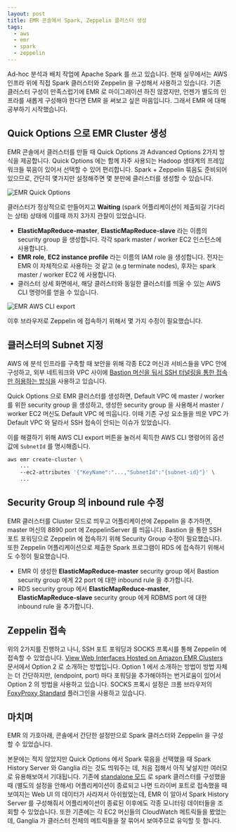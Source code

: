 ```yaml
---
layout: post
title: EMR 콘솔에서 Spark, Zeppelin 클러스터 생성
tags:
  - aws
  - emr
  - spark
  - zeppelin
---
```


Ad-hoc 분석과 배치 작업에 Apache Spark 를 쓰고 있습니다. 현재 실무에서는 AWS 인프라 위에 직접 Spark 클러스터와 Zeppelin 을 구성해서 사용하고 있습니다. 기존 클러스터 구성이 만족스럽기에 EMR 로 마이그레이션 하진 않겠지만, 언젠가 별도의 인프라를 새롭게 구성해야 한다면 EMR 을 써보고 싶은 마음입니다. 그래서 EMR 에 대해 공부하기 시작했습니다.

## Quick Options 으로 EMR Cluster 생성

EMR 콘솔에서 클러스터를 만들 때 Quick Options 과 Advanced Options 2가지 방식을 제공합니다. Quick Options 에는 함께 자주 사용되는 Hadoop 생태계의 프레임워크들 묶음이 있어서 선택할 수 있어 편리합니다. Spark + Zeppelin 묶음도 준비되어 있으므로, 간단히 몇가지만 설정해주면 몇 분만에 클러스터를 생성할 수 있습니다.

![EMR Quick Options](https://drive.google.com/uc?export=view&id=1KKc8Bn-lZoyznVV935E6ge2zJHeTQ8G1)

클러스터가 정상적으로 만들어지고 **Waiting** (spark 어플리케이션이 제출되길 기다리는 상태) 상태에 이를때 까지 3가지 관찰이 있었습니다.

* **ElasticMapReduce-master**, **ElasticMapReduce-slave** 라는 이름의 security group 을 생성합니다. 각각 spark master / worker EC2 인스턴스에 사용합니다.
* **EMR role**, **EC2 instance profile** 라는 이름의 IAM role 을 생성합니다. 전자는 EMR 이 자체적으로 사용하는 것 같고 (e.g terminate nodes), 후자는 spark master / worker EC2 에 사용합니다.
* 클러스터 상세 화면에서, 해당 클러스터와 동일한 클러스터를 띄울 수 있는 AWS CLI 명령어를 얻을 수 있습니다.

![EMR AWS CLI export](https://drive.google.com/uc?export=view&id=1uLx6VofM3SxukhdRk3L7T7rs4q9fF9hr)

이후 브라우저로 Zeppelin 에 접속하기 위해서 몇 가지 수정이 필요했습니다.

## 클러스터의 Subnet 지정

AWS 에 분석 인프라를 구축할 때 보안을 위해 각종 EC2 머신과 서비스들을 VPC 안에 구성하고, 외부 네트워크와 VPC 사이에 [Bastion 머신을 둬서 SSH 터널링을 통한 접속만 허용하는 방식을](https://blog.scottlowe.org/2015/11/21/using-ssh-bastion-host/) 사용하고 있습니다. 

Quick Options 으로 EMR 클러스터를 생성하면, Default VPC 에 master / worker 를 위한 security group 을 생성하고, 생성한 security group 을 사용해서 master / worker EC2 머신도 Default VPC 에 띄웁니다. 이때 기존 구성 요소들을 띄운 VPC 가 Default VPC 와 달라서 SSH 접속이 안되는 이슈가 있었습니다.

이를 해결하기 위해 AWS CLI export 버튼을 눌러서 획득한 AWS CLI 명령어의 옵션값에 `SubnetId` 를 명시해줍니다.

```sh
aws emr create-cluster \
    ...
    --ec2-attributes '{"KeyName":"...,"SubnetId":"{subnet-id}"}' \
    ...
```

## Security Group 의 inbound rule 수정

EMR 클러스터를 Cluster 모드로 띄우고 어플리케이션에 Zeppelin 을 추가하면, master 머신의 8890 port 에 ZeppelinServer 를 띄웁니다. Bastion 을 통한 SSH 포트 포워딩으로 Zeppelin 에 접속하기 위해 Security Group 수정이 필요했습니다. 또한 Zeppelin 어플리케이션으로 제출한 Spark 프로그램이 RDS 에 접속하기 위해서도 수정이 필요했습니다.

* EMR 이 생성한 **ElasticMapReduce-master** security group 에서 Bastion security group 에게 22 port 에 대한 inbound rule 을 추가합니다.
* RDS security group 에서 **ElasticMapReduce-master**, **ElasticMapReduce-slave** security group 에게 RDBMS port 에 대한 inbound rule 을 추가합니다.

## Zeppelin 접속

위의 2가지를 진행하고 나니, SSH 포트 포워딩과 SOCKS 프록시를 통해 Zeppelin 에 접속할 수 있었습니다. [View Web Interfaces Hosted on Amazon EMR Clusters](https://docs.aws.amazon.com/emr/latest/ManagementGuide/emr-web-interfaces.html) 문서에서 Option 2 로 소개하는 방법입니다. Option 1 에서 소개하는 방법이 방법 자체는 더 간단하지만, (endpoint, port) 마다 포워딩을 추가해야하는 번거로움이 있어서 Option 2 의 방법을 사용하고 있습니다. SOCKS 프록시 설정은 크롬 브라우저의 [FoxyProxy Standard](https://chrome.google.com/webstore/detail/foxyproxy-standard/gcknhkkoolaabfmlnjonogaaifnjlfnp?hl=en) 플러그인을 사용하고 있습니다. 

## 마치며

EMR 의 가호아래, 콘솔에서 간단한 설정만으로 Spark 클러스터와 Zeppelin 을 구성할 수 있었습니다. 

본문에는 적지 않았지만 Quick Options 에서 Spark 묶음을 선택했을 때 Spark History Server 와 Ganglia 라는 것도 띄워주는 데, 처음 접해서 아직 낯설지만 여러모로 유용해보여서 기대됩니다. 기존에 [standalone 모드](https://spark.apache.org/docs/latest/spark-standalone.html) 로 spark 클러스터를 구성했을 때 (별도의 설정을 안해서) 어플리케이션이 종료되고 나면 드라이버 포트로 접속했을 때 보여지는 Web UI 의 데이터가 사라져서 아쉬웠었는데, EMR 이 알아서 Spark History Server 를 구성해줘서 어플리케이션이 종료된 이후에도 각종 모니터링 데이터들을 조회할 수 있었습니다. 또한 기존에는 각 EC2 머신들의 CloudWatch 메트릭들을 봤었는데, Ganglia 가 클러스터 전체의 메트릭들을 잘 묶어서 보여주므로 유익할 듯 합니다.
